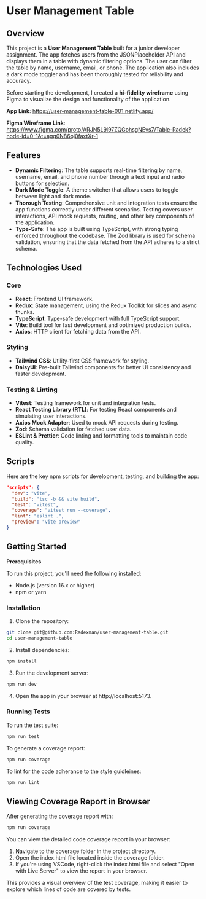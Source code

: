 # **User Management Table**

## **Overview**

This project is a **User Management Table** built for a junior developer assignment. The app fetches users from the JSONPlaceholder API and displays them in a table with dynamic filtering options. The user can filter the table by name, username, email, or phone. The application also includes a dark mode toggler and has been thoroughly tested for reliability and accuracy.

Before starting the development, I created a **hi-fidelity wireframe** using Figma to visualize the design and functionality of the application.

**App Link**: https://user-management-table-001.netlify.app/

**Figma Wireframe Link**: https://www.figma.com/proto/ARJN5L9l97ZQGohsgNEvs7/Table-Radek?node-id=0-1&t=agg0N86oj0faxtXr-1

## **Features**

- **Dynamic Filtering**: The table supports real-time filtering by name, username, email, and phone number through a text input and radio buttons for selection.
- **Dark Mode Toggle**: A theme switcher that allows users to toggle between light and dark mode.
- **Thorough Testing**: Comprehensive unit and integration tests ensure the app functions correctly under different scenarios. Testing covers user interactions, API mock requests, routing, and other key components of the application.
- **Type-Safe**: The app is built using TypeScript, with strong typing enforced throughout the codebase. The Zod library is used for schema validation, ensuring that the data fetched from the API adheres to a strict schema.

## **Technologies Used**

### **Core**

- **React**: Frontend UI framework.
- **Redux**: State management, using the Redux Toolkit for slices and async thunks.
- **TypeScript**: Type-safe development with full TypeScript support.
- **Vite**: Build tool for fast development and optimized production builds.
- **Axios**: HTTP client for fetching data from the API.

### **Styling**

- **Tailwind CSS**: Utility-first CSS framework for styling.
- **DaisyUI**: Pre-built Tailwind components for better UI consistency and faster development.

### **Testing & Linting**

- **Vitest**: Testing framework for unit and integration tests.
- **React Testing Library (RTL)**: For testing React components and simulating user interactions.
- **Axios Mock Adapter**: Used to mock API requests during testing.
- **Zod**: Schema validation for fetched user data.
- **ESLint & Prettier**: Code linting and formatting tools to maintain code quality.

## **Scripts**

Here are the key npm scripts for development, testing, and building the app:

```json
"scripts": {
  "dev": "vite",
  "build": "tsc -b && vite build",
  "test": "vitest",
  "coverage": "vitest run --coverage",
  "lint": "eslint .",
  "preview": "vite preview"
}
```

## **Getting Started**

**Prerequisites**

To run this project, you'll need the following installed:

- Node.js (version 16.x or higher)
- npm or yarn

### **Installation**

1. Clone the repository:

```bash
git clone git@github.com:Radexman/user-management-table.git
cd user-management-table
```

2. Install dependencies:

```bash
npm install
```

3. Run the development server:

```bash
npm run dev
```

4. Open the app in your browser at http://localhost:5173.

### **Running Tests**

To run the test suite:

```bash
npm run test
```

To generate a coverage report:

```bash
npm run coverage
```

To lint for the code adherance to the style guidleines:

```bash
npm run lint
```

## **Viewing Coverage Report in Browser**

After generating the coverage report with:

```bash
npm run coverage
```

You can view the detailed code coverage report in your browser:

1. Navigate to the coverage folder in the project directory.
2. Open the index.html file located inside the coverage folder.
3. If you're using VSCode, right-click the index.html file and select "Open with Live Server" to view the report in your browser.

This provides a visual overview of the test coverage, making it easier to explore which lines of code are covered by tests.
